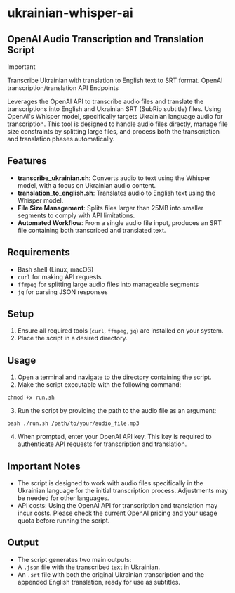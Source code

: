 # ukrainian-whisper-ai 
## OpenAI Audio Transcription and Translation Script

> [!IMPORTANT] 
> Transcribe Ukrainian with translation to English text to SRT format. OpenAI transcription/translation API Endpoints

Leverages the OpenAI API to transcribe audio files and translate the transcriptions into English and Ukrainian SRT (SubRip subtitle) files. Using OpenAI's Whisper model, specifically targets Ukrainian language audio for transcription. This tool is designed to handle audio files directly, manage file size constraints by splitting large files, and process both the transcription and translation phases automatically.

## Features

- **transcribe_ukrainian.sh**: Converts audio to text using the Whisper model, with a focus on Ukrainian audio content.
- **translation_to_english.sh**: Translates audio to English text using the Whisper model. 
- **File Size Management**: Splits files larger than 25MB into smaller segments to comply with API limitations.
- **Automated Workflow**: From a single audio file input, produces an SRT file containing both transcribed and translated text.

## Requirements

- Bash shell (Linux, macOS)
- `curl` for making API requests
- `ffmpeg` for splitting large audio files into manageable segments
- `jq` for parsing JSON responses

## Setup

1. Ensure all required tools (`curl`, `ffmpeg`, `jq`) are installed on your system.
2. Place the script in a desired directory.

## Usage

1. Open a terminal and navigate to the directory containing the script.
2. Make the script executable with the following command:

```chmod +x run.sh```

3. Run the script by providing the path to the audio file as an argument:

```bash ./run.sh /path/to/your/audio_file.mp3```

4. When prompted, enter your OpenAI API key. This key is required to authenticate API requests for transcription and translation.

## Important Notes

- The script is designed to work with audio files specifically in the Ukrainian language for the initial transcription process. Adjustments may be needed for other languages.
- API costs: Using the OpenAI API for transcription and translation may incur costs. Please check the current OpenAI pricing and your usage quota before running the script.

## Output

- The script generates two main outputs:
- A `.json` file with the transcribed text in Ukrainian.
- An `.srt` file with both the original Ukrainian transcription and the appended English translation, ready for use as subtitles.

